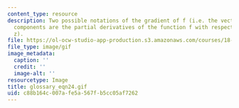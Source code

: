 ```yaml
---
content_type: resource
description: Two possible notations of the gradient of f (i.e. the vector field whose
  components are the partial derivatives of the function f with respect to x, y and
  z).
file: https://ol-ocw-studio-app-production.s3.amazonaws.com/courses/18-013a-calculus-with-applications-spring-2005/c88b164c007afe5a567fb5cc05af7262_glossary_eqn24.gif
file_type: image/gif
image_metadata:
  caption: ''
  credit: ''
  image-alt: ''
resourcetype: Image
title: glossary_eqn24.gif
uid: c88b164c-007a-fe5a-567f-b5cc05af7262
---
```

